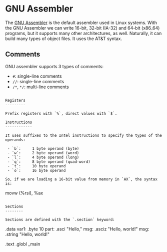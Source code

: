 GNU Assembler
=============

The [GNU Assembler](https://www.gnu.org/software/binutils/) is the default
assembler used in Linux systems.  With the GNU Assembler we can write 16-bit,
32-bit (IA-32) and 64-bit (x86_64) programs, but it supports many other
architectures, as well. Naturally, it can build many types of object files.
It uses the AT&T syntax.


Comments
--------

GNU assembler supports 3 types of comments:

 - `#`:		single-line comments
 - `//`:	single-line comments
 - `/*`, `*/`:	multi-line comments
```

Registers
---------

Prefix registers with `%`, direct values with `$`.

Instructions
------------

It uses suffixes to the Intel instructions to specify the types of the operands:

 - `b`:		1 byte operand (byte)
 - `w`:		2 byte operand (word)
 - `l`:		4 byte operand (long)
 - `q`:		8 byte operand (quad-word)
 - `t`:		10 byte operand 
 - `o`:		16 byte operand 

So, if we are loading a 16-bit value from memory in `AX`, the syntax is:

```
   movw		(%rsi), %ax
```

Sections
--------

Sections are defined with the `.section` keyword:

```
.data
   var1:	.byte 10
   part:	.asci "Hello," 
   msg:		.asciz "Hello, world!" 
   msg:		.string "Hello, world!" 

.text
   .globl _main
```
